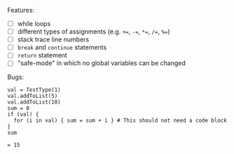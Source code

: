 Features:

- [ ] while loops
- [ ] different types of assignments (e.g. `+=`, `-=`, `*=`, `/=`, `%=`)
- [ ] stack trace line numbers
- [ ] `break` and `continue` statements
- [ ] `return` statement
- [ ] "safe-mode" in which no global variables can be changed

Bugs:

```
val = TestType(1)
val.addToList(5)
val.addToList(10)
sum = 0
if (val) {
  for (i in val) { sum = sum + i } # This should not need a code block
}
sum

= 15
```